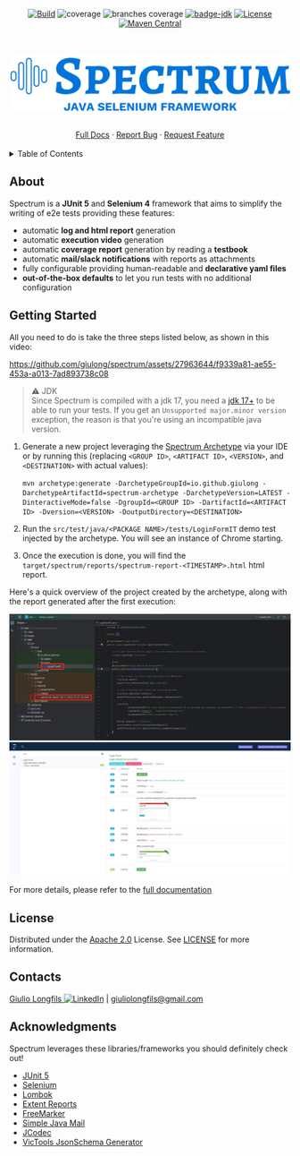 <div align="center">

[![Build](https://github.com/giulong/spectrum/actions/workflows/build.yml/badge.svg?branch=develop)](https://github.com/giulong/spectrum/actions?query=branch%3Adevelop)
![coverage](https://github.com/giulong/spectrum/blob/actions/badges/.github/badges/jacoco.svg)
![branches coverage](https://github.com/giulong/spectrum/blob/actions/badges/.github/badges/branches.svg)
[![badge-jdk](https://img.shields.io/badge/jdk-17-blue.svg)](https://www.oracle.com/java/technologies/javase-downloads.html)
[![License](https://img.shields.io/badge/License-Apache_2.0-blue.svg)](https://opensource.org/licenses/Apache-2.0)
[![Maven Central](https://img.shields.io/maven-central/v/io.github.giulong/spectrum.svg)](https://search.maven.org/search?q=g:io.github.giulong%20a:spectrum)

<br /><br />
<img src="src/main/resources/images/spectrum-logo.png" alt="Spectrum logo">

<br/>
<div>
<a href="https://giulong.github.io/spectrum/">Full Docs</a>
·
<a href="https://github.com/giulong/spectrum/issues/new?assignees=giulong&labels=&projects=&template=bug_report.md&title=%5BBUG%5D+%3CProvide+a+short+title%3E">Report Bug</a>
·
<a href="https://github.com/giulong/spectrum/issues/new?assignees=giulong&labels=&projects=&template=feature_request.md&title=%5BRFE%5D+%3CProvide+a+short+title%3E">Request Feature</a>

</div>
</div>
<br/>

<details>
  <summary>Table of Contents</summary>
  <ol>
    <li><a href="#about">About</a></li>
    <li><a href="#getting-started">Getting Started</a></li>
    <li><a href="#license">License</a></li>
    <li><a href="#contact">Contacts</a></li>
    <li><a href="#acknowledgments">Acknowledgments</a></li>
  </ol>
</details>

## About

Spectrum is a **JUnit 5** and **Selenium 4** framework that aims to simplify the writing of e2e tests providing these features:

* automatic **log and html report** generation
* automatic **execution video** generation
* automatic **coverage report** generation by reading a **testbook**
* automatic **mail/slack notifications** with reports as attachments
* fully configurable providing human-readable and **declarative yaml files**
* **out-of-the-box defaults** to let you run tests with no additional configuration

## Getting Started

All you need to do is take the three steps listed below, as shown in this video:

https://github.com/giulong/spectrum/assets/27963644/f9339a81-ae55-453a-a013-7ad893738c08

> ⚠️ JDK<br/>
> Since Spectrum is compiled with a jdk 17, you need a [jdk 17+](https://jdk.java.net/java-se-ri/17) to be able to run your tests.
> If you get an `Unsupported major.minor version` exception, the reason is that you're using an incompatible java version.

1. Generate a new project leveraging the [Spectrum Archetype](https://mvnrepository.com/artifact/io.github.giulong/spectrum-archetype) via your IDE or by running this (replacing `<GROUP ID>`, `<ARTIFACT ID>`, `<VERSION>`, and `<DESTINATION>` with actual values):

    `mvn archetype:generate -DarchetypeGroupId=io.github.giulong -DarchetypeArtifactId=spectrum-archetype -DarchetypeVersion=LATEST -DinteractiveMode=false -DgroupId=<GROUP ID> -DartifactId=<ARTIFACT ID> -Dversion=<VERSION> -DoutputDirectory=<DESTINATION>`
2. Run the `src/test/java/<PACKAGE NAME>/tests/LoginFormIT` demo test injected by the archetype. You will see an instance of Chrome starting.
3. Once the execution is done, you will find the `target/spectrum/reports/spectrum-report-<TIMESTAMP>.html` html report.

Here's a quick overview of the project created by the archetype, along with the report generated after the first execution:

![LoginFormIT](src/main/resources/images/login-form-it.jpg)
![Extent Report](src/main/resources/images/login-form-it-extent-report.jpg)

For more details, please refer to the [full documentation](https://giulong.github.io/spectrum/)

## License

Distributed under the [Apache 2.0](https://www.apache.org/licenses/LICENSE-2.0) License. See [LICENSE](LICENSE) for more information.

## Contacts

[Giulio Longfils ![LinkedIn](https://i.stack.imgur.com/gVE0j.png)](https://www.linkedin.com/in/giuliolongfils/) | [giuliolongfils@gmail.com](mailto:giuliolongfils@gmail.com)

## Acknowledgments

Spectrum leverages these libraries/frameworks you should definitely check out!

* [JUnit 5](https://junit.org/junit5/docs/current/user-guide/)
* [Selenium](https://www.selenium.dev/)
* [Lombok](https://projectlombok.org/)
* [Extent Reports](https://www.extentreports.com/)
* [FreeMarker](https://freemarker.apache.org/)
* [Simple Java Mail](https://www.simplejavamail.org/)
* [JCodec](http://www.jcodec.org/)
* [VicTools JsonSchema Generator](https://victools.github.io/jsonschema-generator/#introduction)
